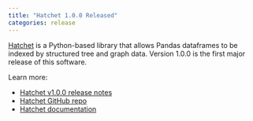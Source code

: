 ```yaml
---
title: "Hatchet 1.0.0 Released"
categories: release
---
```


[Hatchet](https://github.com/LLNL/hatchet) is a Python-based library that allows Pandas dataframes to be indexed by structured tree and graph data. Version 1.0.0 is the first major release of this software.

Learn more:

- [Hatchet v1.0.0 release notes](https://github.com/LLNL/hatchet/releases/tag/v1.0.0)
- [Hatchet GitHub repo](https://github.com/LLNL/hatchet)
- [Hatchet documentation](https://hatchet.readthedocs.io/en/latest/)
